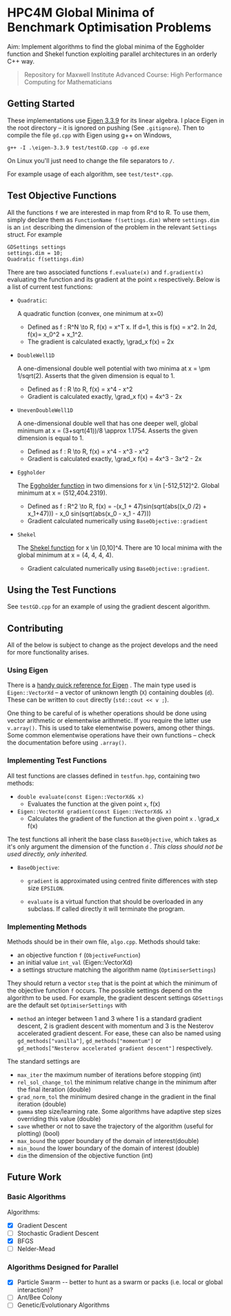 # HPC4M Global Minima of Benchmark Optimisation Problems

Aim: Implement algorithms to find the global minima of the Eggholder function and Shekel function exploiting parallel architectures in an orderly C++ way.

> Repository for Maxwell Institute Advanced Course: High Performance Computing for Mathematicians

## Getting Started

These implementations use [Eigen 3.3.9](https://eigen.tuxfamily.org/index.php?title=Main_Page) for its linear algebra. I place Eigen in the root directory – it is ignored on pushing (See `.gitignore`). Then to compile the file `gd.cpp` with Eigen using g++ on Windows,

```
g++ -I .\eigen-3.3.9 test/testGD.cpp -o gd.exe
```
On Linux you'll just need to change the file separators to `/`.

For example usage of each algorithm, see `test/test*.cpp`.

## Test Objective Functions

All the functions `f` we are interested in map from R^d to R. To use them, simply declare them as `FunctionName f(settings.dim)` where `settings.dim` is an `int` describing the dimension of the problem in the relevant `Settings` struct. For example
```
GDSettings settings
settings.dim = 10;
Quadratic f(settings.dim)
```
 There are two associated functions `f.evaluate(x)` and `f.gradient(x)` evaluating the function and its gradient at the point `x` respectively. Below is a list of current test functions:

- `Quadratic`:

    A quadratic function (convex, one minimum at x=0)

    - Defined as f : R^N \to R, f(x) = x^T x. If d=1, this is f(x) = x^2. In 2d, f(x)=  x_0^2 + x_1^2.
    - The gradient is calculated exactly, \grad_x f(x) = 2x

- `DoubleWell1D`

    A one-dimensional double well potential with two minima at x =  \pm 1/sqrt(2). Asserts that the given dimension is equal to 1.

    - Defined as f : R \to R, f(x) = x^4 - x^2
    - Gradient is calculated exactly, \grad_x f(x) = 4x^3 - 2x

- `UnevenDoubleWell1D`

    A one-dimensional double well that has one deeper well, global minimum at x = (3+sqrt(41))/8 \approx 1.1754. Asserts the given dimension is equal to 1.

    - Defined as f : R \to R, f(x) = x^4 - x^3  - x^2
    - Gradient is calculated exactly, \grad_x f(x) = 4x^3 - 3x^2 - 2x

- `Eggholder`

    The [Eggholder function](http://www.sfu.ca/~ssurjano/egg.html) in two dimensions for x \in [-512,512]^2. Global minimum at x = (512,404.2319).

    - Defined as f : R^2 \to R, f(x) = -(x_1 + 47)sin(sqrt(abs((x_0 /2) + x_1+47))) - x_0 sin(sqrt(abs(x_0 - x_1 - 47)))
    - Gradient calculated numerically using `BaseObjective::gradient`

- `Shekel`

    The [Shekel function](http://www.sfu.ca/~ssurjano/shekel.html) for x \in [0,10]^4. There are 10 local minima with the global minimum at x = (4, 4, 4, 4).

    - Gradient calculated numerically using `BaseObjective::gradient`.

## Using the Test Functions

See `testGD.cpp` for an example of using the gradient descent algorithm.

## Contributing

All of the below is subject to change as the project develops and the need for more functionality arises.

### Using Eigen

There is a [handy quick reference for Eigen](http://eigen.tuxfamily.org/dox/AsciiQuickReference.txt) . The main type used is `Eigen::VectorXd` – a vector of unknown length (`X`) containing doubles (`d`). These can be written to `cout` directly (`std::cout << v ;`).

One thing to be careful of is whether operations should be done using vector arithmetic or elementwise arithmetic. If you require the latter use `v.array()`. This is used to take elementwise powers, among other things. Some common elementwise operations have their own functions – check the documentation before using `.array()`.

### Implementing Test Functions

All test functions are classes defined in `testfun.hpp`, containing two methods:

- `double evaluate(const Eigen::VectorXd& x)`  
    - Evaluates the function at the given point `x`, f(x)
- `Eigen::VectorXd gradient(const Eigen::VectorXd& x)`
    - Calculates the gradient of the function at the given point `x` . \grad_x f(x)

The test functions all inherit the base class `BaseObjective`, which takes as it's only argument the dimension of the function `d` . *This class should not be used directly, only inherited.*   

- `BaseObjective`:

    - `gradient` is approximated using centred finite differences with step size `EPSILON`.

    - `evaluate` is a virtual function that should be overloaded in any subclass. If called directly it will terminate the program.



### Implementing Methods

Methods should be in their own file, `algo.cpp`. Methods should take:

-  an objective function `f` (`ObjectiveFunction`)
- an initial value `int_val` (Eigen::VectorXd)
- a settings structure matching the algorithm name  (`OptimiserSettings`)

They should return a vector `step` that is the point at which the minimum of the objective function `f` occurs.
The possible settings depend on the algorithm to be used. For example, the gradient descent settings  `GDSettings` are the default set `OptimiserSettings` with
- `method` an integer between 1 and 3 where 1 is a standard gradient descent, 2 is gradient descent with momentum and 3 is the Nesterov accelerated gradient descent. For ease, these can also be named using `gd_methods["vanilla"]`, `gd_methods["momentum"]` or `gd_methods["Nesterov accelerated gradient descent"]` respectively.

The standard settings are
-  `max_iter` the maximum number of iterations before stopping (int)
- `rel_sol_change_tol` the minimum relative change in the minimum after the final iteration (double)
-  `grad_norm_tol` the minimum desired change in the gradient in the final iteration (double)
-  `gamma` step size/learning rate. Some algorithms have adaptive step sizes overriding this value (double)
-  `save` whether or not to save the trajectory of the algorithm (useful for plotting) (bool)
-  `max_bound` the upper boundary of the domain of interest(double)
-  `min_bound` the lower boundary of the domain of interest (double)
-  `dim` the dimension of the objective function (int)




## Future Work
### Basic Algorithms

Algorithms:
- [x] Gradient Descent
- [ ] Stochastic Gradient Descent
- [x] BFGS
- [ ] Nelder-Mead

### Algorithms Designed for Parallel

- [x] Particle Swarm -- better to hunt as a swarm or packs (i.e. local or global interaction)?
- [ ] Ant/Bee Colony
- [ ] Genetic/Evolutionary Algorithms

